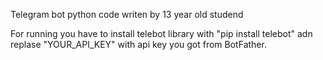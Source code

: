 Telegram bot python code writen by 13 year old studend

For running you have to install telebot library with "pip install telebot" adn replase "YOUR_API_KEY" with api key you got from BotFather.
